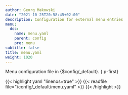 ```yaml
---
author: Georg Makowski
date: "2021-10-25T20:58:45+02:00"
description: Configuration for external menu entries
menu:
  doc:
    name: menu.yaml
    parent: config
    pre: menu
subtitle: false
title: menu.yaml
weight: 1020
---
```


Menu configuration file in {$config/_default}.
{.p-first}<!--more-->

{{< highlight yaml "linenos=true" >}}
{{< readfile file="/config/_default/menu.yaml" >}}
{{< /highlight >}}
